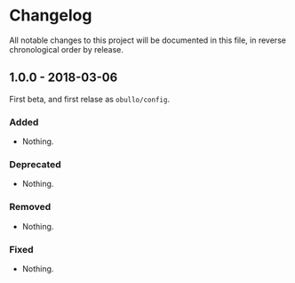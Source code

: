 
# Changelog

All notable changes to this project will be documented in this file, in reverse chronological order by release.

## 1.0.0 - 2018-03-06

First beta, and first relase as `obullo/config`.

### Added

- Nothing.

### Deprecated

- Nothing.

### Removed

- Nothing.

### Fixed

- Nothing.